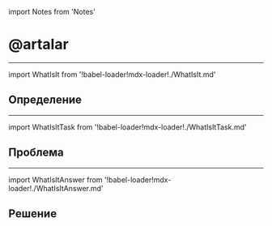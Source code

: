 <!-- import Test from '!babel-loader!mdx-loader!./test.md' -->
import Notes from 'Notes'

# @artalar

---
import WhatIsIt from '!babel-loader!mdx-loader!./WhatIsIt.md'

## Определение


<Notes>
    <WhatIsIt />
</Notes>

---
import WhatIsItTask from '!babel-loader!mdx-loader!./WhatIsItTask.md'

## Проблема


<Notes>
    <WhatIsItTask />
</Notes>

---
import WhatIsItAnswer from '!babel-loader!mdx-loader!./WhatIsItAnswer.md'

## Решение


<Notes>
    <WhatIsItAnswer />
</Notes>